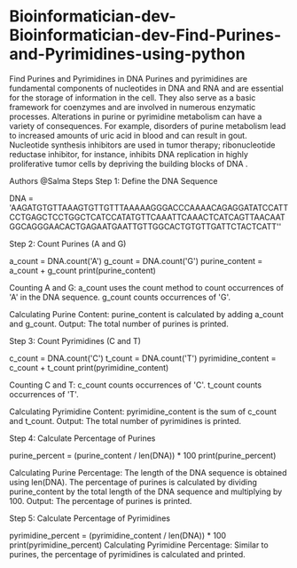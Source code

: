 # Bioinformatician-dev-Bioinformatician-dev-Find-Purines-and-Pyrimidines-using-python
Find Purines and Pyrimidines in DNA
Purines and pyrimidines are fundamental components of nucleotides in DNA and RNA and are essential for the storage of information in the cell. They also serve as a basic framework for coenzymes and are involved in numerous enzymatic processes. Alterations in purine or pyrimidine metabolism can have a variety of consequences. For example, disorders of purine metabolism lead to increased amounts of uric acid in blood and can result in gout. Nucleotide synthesis inhibitors are used in tumor therapy; ribonucleotide reductase inhibitor, for instance, inhibits DNA replication in highly proliferative tumor cells by depriving the building blocks of DNA .

Authors
@Salma
Steps
Step 1: Define the DNA Sequence

DNA = 'AAGATGTGTTAAAGTGTTGTTTAAAAAGGGACCCAAAACAGAGGATATCCATTCCTGAGCTCCTGGCTCATCCATATGTTCAAATTCAAACTCATCAGTTAACAATGGCAGGGAACACTGAGAATGAATTGTTGGCACTGTGTTGATTCTACTCATT''

Step 2: Count Purines (A and G)

a_count = DNA.count('A') g_count = DNA.count('G') purine_content = a_count + g_count print(purine_content)

Counting A and G: a_count uses the count method to count occurrences of 'A' in the DNA sequence. g_count counts occurrences of 'G'.

Calculating Purine Content: purine_content is calculated by adding a_count and g_count. Output: The total number of purines is printed.

Step 3: Count Pyrimidines (C and T)

c_count = DNA.count('C') t_count = DNA.count('T') pyrimidine_content = c_count + t_count print(pyrimidine_content)

Counting C and T: c_count counts occurrences of 'C'. t_count counts occurrences of 'T'.

Calculating Pyrimidine Content: pyrimidine_content is the sum of c_count and t_count. Output: The total number of pyrimidines is printed.

Step 4: Calculate Percentage of Purines

purine_percent = (purine_content / len(DNA)) * 100 print(purine_percent)

Calculating Purine Percentage: The length of the DNA sequence is obtained using len(DNA). The percentage of purines is calculated by dividing purine_content by the total length of the DNA sequence and multiplying by 100. Output: The percentage of purines is printed.

Step 5: Calculate Percentage of Pyrimidines

pyrimidine_percent = (pyrimidine_content / len(DNA)) * 100 print(pyrimidine_percent) Calculating Pyrimidine Percentage: Similar to purines, the percentage of pyrimidines is calculated and printed.
